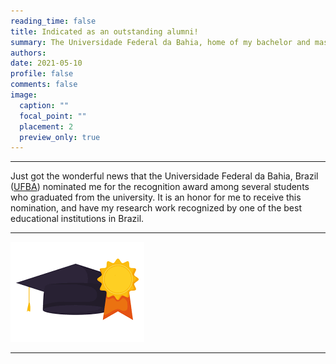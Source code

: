 ```yaml
---
reading_time: false
title: Indicated as an outstanding alumni!
summary: The Universidade Federal da Bahia, home of my bachelor and master degree, has indicated me as an outstanding alumni
authors:
date: 2021-05-10
profile: false
comments: false
image:
  caption: ""
  focal_point: ""
  placement: 2
  preview_only: true
---
```


---
Just got the wonderful news that the Universidade Federal da Bahia, Brazil ([UFBA](https://www.ufba.br)) nominated me for the recognition award among several students who 
graduated from the university. It is an honor for me to receive this nomination, and have my research work recognized by one of the best educational institutions in Brazil.

---

![UFBA](https://raw.githubusercontent.com/lrmartins/lrmartins/master/content/post/UFBA/featured.png "UFBA")

---
